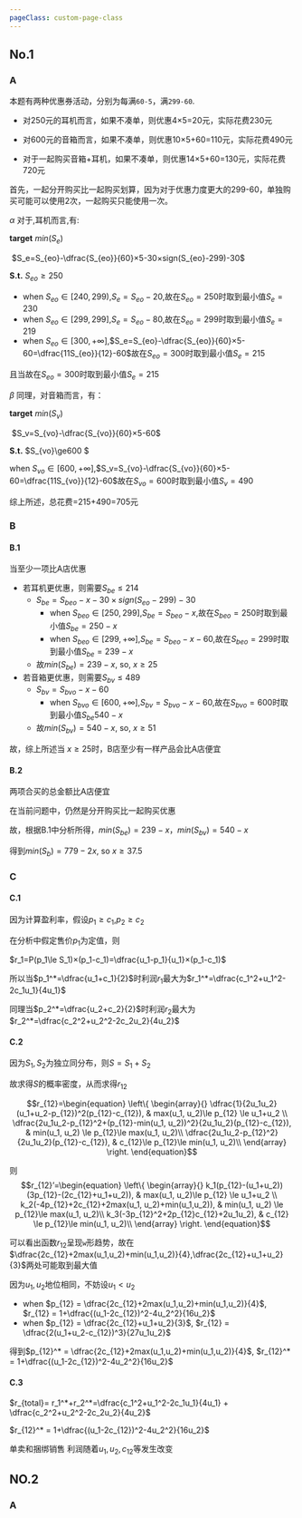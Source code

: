 ```yaml
---
pageClass: custom-page-class
---
```

## No.1

### **A**

本题有两种优惠券活动，分别为每满`60-5`，满`299-60`.

* 对250元的耳机而言，如果不凑单，则优惠4×5=20元，实际花费230元

* 对600元的音箱而言，如果不凑单，则优惠10×5+60=110元，实际花费490元

* 对于一起购买音箱+耳机，如果不凑单，则优惠14×5+60=130元，实际花费720元

 首先，一起分开购买比一起购买划算，因为对于优惠力度更大的299-60，单独购买可能可以使用2次，一起购买只能使用一次。

$\alpha$  对于,耳机而言,有:

**target** $min(S_e)$

​           $S_e=S_{eo}-\dfrac{S_{eo}}{60}×5-30×sign(S_{eo}-299)-30$

**S.t.**      $S_{eo}\ge250$

* when $S_{eo}\in[240,299)$,$S_e=S_{eo}-20$,故在$S_{eo}=250$时取到最小值$S_e=230$
* when $S_{eo}\in[299,299]$,$S_e=S_{eo}-80$,故在$S_{eo}=299$时取到最小值$S_e=219$
* when $S_{eo}\in[300,+\infty]$,$S_e=S_{eo}-\dfrac{S_{eo}}{60}×5-60=\dfrac{11S_{eo}}{12}-60$故在$S_{eo}=300$时取到最小值$S_e=215$

且当故在$S_{eo}=300$时取到最小值$S_e=215$

$\beta$ 同理，对音箱而言，有：

**target** $min(S_v)$

​           $S_v=S_{vo}-\dfrac{S_{vo}}{60}×5-60$

**S.t.**      $S_{vo}\ge600 $

when $S_{vo}\in[600,+\infty]$,$S_v=S_{vo}-\dfrac{S_{vo}}{60}×5-60=\dfrac{11S_{vo}}{12}-60$故在$S_{vo}=600$时取到最小值$S_v=490$



综上所述，总花费=215+490=705元

### **B**

#### B.1

当至少一项比A店优惠

* 若耳机更优惠，则需要$S_{be}\le214$
  - $S_{be}=S_{beo}-x-30×sign(S_{eo}-299)-30$
    * when $S_{beo}\in[250,299]$,$S_{be}=S_{beo}-x$,故在$S_{beo}=250$时取到最小值$S_{be}=250-x$
    * when $S_{beo}\in[299,+\infty]$,$S_{be}=S_{beo}-x-60$,故在$S_{beo}=299$时取到最小值$S_{be}=239-x$
  - 故$min(S_{be})=239-x$, so, $x\ge25$
* 若音箱更优惠，则需要$S_{bv} \le 489$
  - $S_{bv}=S_{bvo}-x-60$
    * when $S_{bvo}\in[600,+\infty]$,$S_{bv}=S_{bvo}-x-60$,故在$S_{bvo}=600$时取到最小值$S_{be}540-x$
  - 故$min(S_{bv})=540-x$, so, $x\ge51$

故，综上所述当 $x\ge25$时，B店至少有一样产品会比A店便宜

#### B.2

两项合买的总金额比A店便宜

在当前问题中，仍然是分开购买比一起购买优惠

故，根据B.1中分析所得，$min(S_{be})=239-x$，$min(S_{bv})=540-x$

得到$min(S_{b})=779-2x$, so $x\ge37.5$

### **C**

#### C.1

因为计算盈利率，假设$p_1\ge c_1$,$p_2\ge c_2$

在分析中假定售价$p_1$为定值，则

$r_1=P(p_1\le S_1)×(p_1-c_1)=\dfrac{u_1-p_1}{u_1}×(p_1-c_1)$

所以当$p_1^*=\dfrac{u_1+c_1}{2}$时利润$r_1$最大为$r_1^*=\dfrac{c_1^2+u_1^2-2c_1u_1}{4u_1}$

同理当$p_2^*=\dfrac{u_2+c_2}{2}$时利润$r_2$最大为$r_2^*=\dfrac{c_2^2+u_2^2-2c_2u_2}{4u_2}$

#### C.2

因为$S_1,S_2$为独立同分布，则$S=S_1+S_2$

故求得$S$的概率密度，从而求得$r_{12}$

$$r_{12}=\begin{equation}
\left\{
​             \begin{array}{}
​             \dfrac{1}{2u_1u_2}(u_1+u_2-p_{12})^2(p_{12}-c_{12}), & max(u_1, u_2)\le p_{12} \le u_1+u_2 \\
​             \dfrac{2u_1u_2-p_{12}^2+(p_{12}-min(u_1, u_2))^2}{2u_1u_2}(p_{12}-c_{12}), &  min(u_1, u_2) \le p_{12}\le max(u_1, u_2)\\
​             \dfrac{2u_1u_2-p_{12}^2}{2u_1u_2}(p_{12}-c_{12}), & c_{12}\le p_{12}\le min(u_1, u_2)\\
​             \end{array}
\right.
\end{equation}$$

则$$r_{12}’=\begin{equation}
\left\{
​             \begin{array}{}
​             k_1(p_{12}-(u_1+u_2))(3p_{12}-(2c_{12}+u_1+u_2)), & max(u_1, u_2)\le p_{12} \le u_1+u_2 \\
​             k_2(-4p_{12}+2c_{12}+2max(u_1, u_2)+min(u_1,u_2)), &  min(u_1, u_2) \le p_{12}\le max(u_1, u_2)\\
​             k_3(-3p_{12}^2+2p_{12}c_{12}+2u_1u_2), & c_{12} \le p_{12}\le min(u_1, u_2)\\
​             \end{array}
\right.
\end{equation}$$

可以看出函数$r_{12}$呈现`w`形趋势，故在$\dfrac{2c_{12}+2max(u_1,u_2)+min(u_1,u_2)}{4},\dfrac{2c_{12}+u_1+u_2}{3}$两处可能取到最大值

因为$u_1, u_2$地位相同，不妨设$u_1<u_2$

* when $p_{12} = \dfrac{2c_{12}+2max(u_1,u_2)+min(u_1,u_2)}{4}$, $r_{12} = 1+\dfrac{(u_1-2c_{12})^2-4u_2^2}{16u_2}$
* when $p_{12} = \dfrac{2c_{12}+u_1+u_2}{3}$, $r_{12} = \dfrac{2(u_1+u_2-c_{12})^3}{27u_1u_2}$

得到$p_{12}^* = \dfrac{2c_{12}+2max(u_1,u_2)+min(u_1,u_2)}{4}$, $r_{12}^* = 1+\dfrac{(u_1-2c_{12})^2-4u_2^2}{16u_2}$

#### C.3

$r_{total}= r_1^*+r_2^*=\dfrac{c_1^2+u_1^2-2c_1u_1}{4u_1} + \dfrac{c_2^2+u_2^2-2c_2u_2}{4u_2}$

$r_{12}^* = 1+\dfrac{(u_1-2c_{12})^2-4u_2^2}{16u_2}$

单卖和捆绑销售 利润随着$u_1,u_2,c_{12}$等发生改变

## NO.2

### **A**

